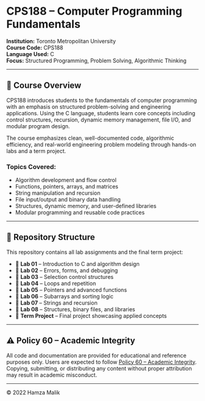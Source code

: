 # CPS188 – Computer Programming Fundamentals

**Institution:** Toronto Metropolitan University  
**Course Code:** CPS188  
**Language Used:** C  
**Focus:** Structured Programming, Problem Solving, Algorithmic Thinking

---

## 📘 Course Overview

CPS188 introduces students to the fundamentals of computer programming with an emphasis on structured problem-solving and engineering applications. Using the C language, students learn core concepts including control structures, recursion, dynamic memory management, file I/O, and modular program design.

The course emphasizes clean, well-documented code, algorithmic efficiency, and real-world engineering problem modeling through hands-on labs and a term project.

### Topics Covered:
- Algorithm development and flow control  
- Functions, pointers, arrays, and matrices  
- String manipulation and recursion  
- File input/output and binary data handling  
- Structures, dynamic memory, and user-defined libraries  
- Modular programming and reusable code practices  

---

## 📁 Repository Structure

This repository contains all lab assignments and the final term project:

- 📂 **Lab 01** – Introduction to C and algorithm design  
- 📂 **Lab 02** – Errors, forms, and debugging  
- 📂 **Lab 03** – Selection control structures  
- 📂 **Lab 04** – Loops and repetition  
- 📂 **Lab 05** – Pointers and advanced functions  
- 📂 **Lab 06** – Subarrays and sorting logic  
- 📂 **Lab 07** – Strings and recursion  
- 📂 **Lab 08** – Structures, binary files, and libraries  
- 📄 **Term Project** – Final project showcasing applied concepts  

---

## ⚠️ Policy 60 – Academic Integrity

All code and documentation are provided for educational and reference purposes only. Users are expected to follow [Policy 60 – Academic Integrity](https://www.torontomu.ca/senate/policies/pol60.pdf). Copying, submitting, or distributing any content without proper attribution may result in academic misconduct.

---

© 2022 Hamza Malik 
